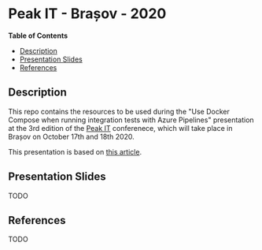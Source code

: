 # Peak IT - Brașov - 2020
**Table of Contents**  
- [Description](#description)  
- [Presentation Slides](#slides) 
- [References](#references)   

<a name="description">Description</a>
--
This repo contains the resources to be used during the "Use Docker Compose when running integration tests with Azure Pipelines" presentation 
at the 3rd edition of the [Peak IT](https://peakit.ro/) conferenece, which will take place in Brașov on October 17th and 18th 2020.  

This presentation is based on [this article](https://crossprogramming.com/2020/09/03/use-docker-compose-when-running-integration-tests-with-azure-pipelines.html).  

<a name="slides">Presentation Slides</a>
--
TODO

<a name="references">References</a>
--
TODO

